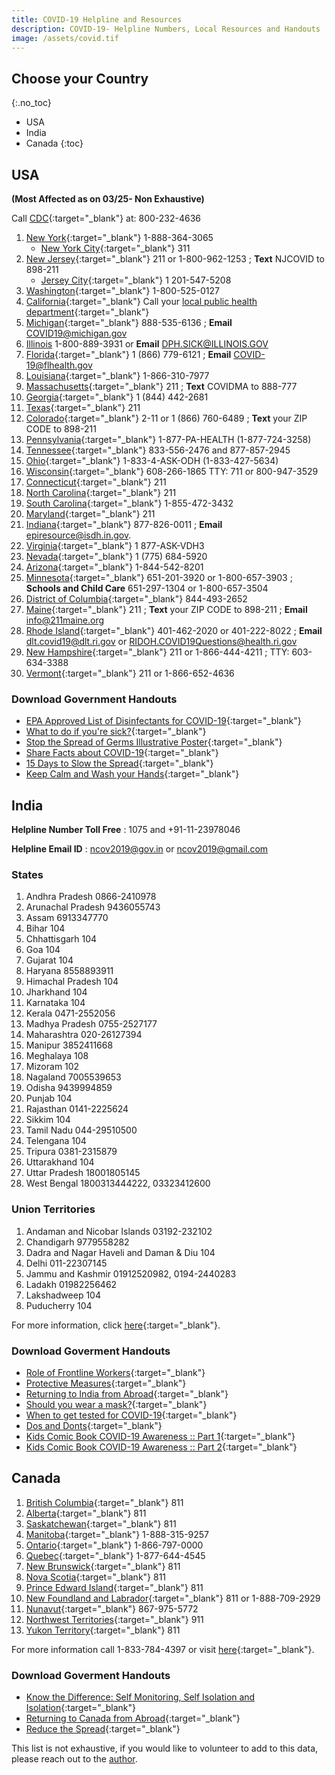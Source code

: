 ```yaml
---
title: COVID-19 Helpline and Resources
description: COVID-19- Helpline Numbers, Local Resources and Handouts
image: /assets/covid.tif
---
```


## Choose your Country
{:.no_toc}
* USA
* India
* Canada
{:toc}

## USA 
**(Most Affected as on 03/25- Non Exhaustive)**

Call [CDC](https://www.cdc.gov/){:target="_blank"} at: 800-232-4636

1. [New York](https://coronavirus.health.ny.gov/home){:target="_blank"} 1-888-364-3065
    - [New York City](https://www1.nyc.gov/site/doh/covid/covid-19-main.page){:target="_blank"} 311
2. [New Jersey](https://www.nj.gov/health/){:target="_blank"} 211 or 1-800-962-1253 ; **Text** NJCOVID to 898-211
    - [Jersey City](https://www.jerseycitynj.gov/CityHall/health/coronavirus){:target="_blank"} 1 201-547-5208
3. [Washington](https://www.coronavirus.wa.gov/){:target="_blank"}  1-800-525-0127
4. [California](https://www.cdph.ca.gov/Programs/CID/DCDC/Pages/Immunization/ncov2019.aspx){:target="_blank"} Call your [local public health department](https://www.cdph.ca.gov/Pages/LocalHealthServicesAndOffices.aspx#){:target="_blank"} 
5. [Michigan](https://www.michigan.gov/coronavirus){:target="_blank"} 888-535-6136 ; **Email** COVID19@michigan.gov 
6. [Illinois](http://www.dph.illinois.gov/topics-services/diseases-and-conditions/diseases-a-z-list/coronavirus) 1-800-889-3931 or **Email** DPH.SICK@ILLINOIS.GOV
7. [Florida](https://floridahealthcovid19.gov/){:target="_blank"} 1 (866) 779-6121 ; **Email** COVID-19@flhealth.gov
8. [Louisiana](http://ldh.la.gov/Coronavirus/){:target="_blank"} 1-866-310-7977
9. [Massachusetts](https://www.mass.gov/resource/information-on-the-outbreak-of-coronavirus-disease-2019-covid-19){:target="_blank"} 211 ; **Text** COVIDMA to 888-777
10. [Georgia](https://dph.georgia.gov/){:target="_blank"} 1 (844) 442-2681
11. [Texas](https://www.dshs.state.tx.us/coronavirus/){:target="_blank"} 211
12. [Colorado](https://covid19.colorado.gov/){:target="_blank"} 2-11 or 1 (866) 760-6489 ; **Text** your ZIP CODE to 898-211
13. [Pennsylvania](https://www.health.pa.gov/topics/disease/coronavirus/Pages/Coronavirus.aspx){:target="_blank"}  1-877-PA-HEALTH (1-877-724-3258)
14. [Tennessee](https://www.tn.gov/health/cedep/ncov.html){:target="_blank"} 833-556-2476 and 877-857-2945
15. [Ohio](https://odh.ohio.gov/wps/portal/gov/odh/media-center/ODH-News-Releases/COVID-19-ODH-Call-center){:target="_blank"} 1-833-4-ASK-ODH (1-833-427-5634)
16. [Wisconsin](https://www.dhs.wisconsin.gov/covid-19/index.htm){:target="_blank"} 608-266-1865 TTY: 711 or 800-947-3529
17. [Connecticut](https://portal.ct.gov/Coronavirus){:target="_blank"} 211
18. [North Carolina](https://www.ncdhhs.gov/divisions/public-health/coronavirus-disease-2019-covid-19-response-north-carolina){:target="_blank"} 211
19. [South Carolina](https://www.scdhec.gov/infectious-diseases/viruses/coronavirus-disease-2019-covid-19){:target="_blank"}  1-855-472-3432
20. [Maryland](https://coronavirus.maryland.gov/){:target="_blank"} 211
21. [Indiana](https://coronavirus.in.gov/){:target="_blank"} 877-826-0011 ; **Email** epiresource@isdh.in.gov.
22. [Virginia](http://www.vdh.virginia.gov/coronavirus/){:target="_blank"} 1 877-ASK-VDH3
23. [Nevada](https://nvhealthresponse.nv.gov/){:target="_blank"} 1 (775) 684-5920
24. [Arizona](https://www.azdhs.gov/preparedness/epidemiology-disease-control/infectious-disease-epidemiology/index.php#novel-coronavirus-home){:target="_blank"} 1-844-542-8201
25. [Minnesota](https://www.health.state.mn.us/diseases/coronavirus/index.html){:target="_blank"} 651-201-3920 or 1-800-657-3903 ; **Schools and Child Care** 651-297-1304 or 1-800-657-3504
26. [District of Columbia](https://coronavirus.dc.gov/){:target="_blank"} 844-493-2652
27. [Maine](https://www.maine.gov/dhhs/coronavirus-resources.shtml){:target="_blank"} 211 ; **Text** your ZIP CODE to 898-211 ; **Email** info@211maine.org
28. [Rhode Island](https://health.ri.gov/covid/){:target="_blank"} 401-462-2020 or 401-222-8022 ; **Email** dlt.covid19@dlt.ri.gov or RIDOH.COVID19Questions@health.ri.gov
29. [New Hampshire](https://www.nh.gov/covid19/){:target="_blank"} 211 or 1-866-444-4211 ; TTY: 603-634-3388
30. [Vermont](https://www.healthvermont.gov/response/infectious-disease/2019-novel-coronavirus){:target="_blank"} 211 or 1-866-652-4636  

### Download Government Handouts

* [EPA Approved List of Disinfectants for COVID-19](https://www.epa.gov/sites/production/files/2020-03/documents/sars-cov-2-list_03-03-2020.pdf){:target="_blank"}
* [What to do if you're sick?](https://www.cdc.gov/coronavirus/2019-ncov/downloads/sick-with-2019-nCoV-fact-sheet.pdf){:target="_blank"}
* [Stop the Spread of Germs Illustrative Poster](https://www.cdc.gov/coronavirus/2019-ncov/downloads/stop-the-spread-of-germs.pdf){:target="_blank"}
* [Share Facts about COVID-19](https://www.cdc.gov/coronavirus/2019-ncov/about/share-facts-h.pdf){:target="_blank"}
* [15 Days to Slow the Spread](https://www.whitehouse.gov/wp-content/uploads/2020/03/03.16.20_coronavirus-guidance_8.5x11_315PM.pdf){:target="_blank"}
* [Keep Calm and Wash your Hands](https://www.cdc.gov/handwashing/pdf/keep-calm-wash-your-hands_8.5x11.pdf){:target="_blank"}

## India

**Helpline Number Toll Free** : 1075 and +91-11-23978046

**Helpline Email ID** : ncov2019@gov.in or ncov2019@gmail.com

### States

1. Andhra Pradesh 0866-2410978
2. Arunachal Pradesh 9436055743
3. Assam 6913347770
4. Bihar 104
5. Chhattisgarh 104
6. Goa 104
7. Gujarat 104
8. Haryana 8558893911
9. Himachal Pradesh 104
10. Jharkhand 104
11. Karnataka 104
12. Kerala 0471-2552056
13. Madhya Pradesh 0755-2527177
14. Maharashtra 020-26127394
15. Manipur 3852411668
16. Meghalaya 108
17. Mizoram 102
18. Nagaland 7005539653
19. Odisha 9439994859
20. Punjab 104
21. Rajasthan 0141-2225624
22. Sikkim 104
23. Tamil Nadu 044-29510500
24. Telengana 104
25. Tripura 0381-2315879
26. Uttarakhand 104
27. Uttar Pradesh 18001805145
28. West Bengal 1800313444222, 03323412600

### Union Territories

1. Andaman and Nicobar Islands 03192-232102
2. Chandigarh 9779558282
3. Dadra and Nagar Haveli and Daman & Diu 104
4. Delhi 011-22307145
5. Jammu and Kashmir 01912520982, 0194-2440283
6. Ladakh 01982256462
7. Lakshadweep 104
8. Puducherry 104

For more information, click [here](https://www.mohfw.gov.in/){:target="_blank"}.

### Download Goverment Handouts

* [Role of Frontline Workers](https://www.mohfw.gov.in/pdf/PreventionandManagementofCOVID19FLWEnglish.pdf){:target="_blank"}
* [Protective Measures](https://www.mohfw.gov.in/pdf/ProtectivemeasuresEng.pdf){:target="_blank"}
* [Returning to India from Abroad](https://www.mohfw.gov.in/pdf/PostrerEnglishtraveller.pdf){:target="_blank"}
* [Should you wear a mask?](https://www.mohfw.gov.in/pdf/Mask-Eng.pdf){:target="_blank"}
* [When to get tested for COVID-19](https://www.mohfw.gov.in/pdf/FINAL_14_03_2020_ENg.pdf){:target="_blank"}
* [Dos and Donts](https://www.mohfw.gov.in/pdf/Poster_Corona_ad_Eng.pdf){:target="_blank"}
* [Kids Comic Book COVID-19 Awareness :: Part 1](https://www.mohfw.gov.in/pdf/Corona_comic_PGI.pdf){:target="_blank"}
* [Kids Comic Book COVID-19 Awareness :: Part 2](https://www.mohfw.gov.in/pdf/CoronaComic2PGIPU22Mar20.pdf){:target="_blank"}

## Canada

1. [British Columbia](www.bccdc.ca/covid19){:target="_blank"} 811
2. [Alberta](www.myhealth.alberta.ca){:target="_blank"} 811
3. [Saskatchewan](www.saskhealthauthority.ca){:target="_blank"} 811
4. [Manitoba](www.manitoba.ca/covid19){:target="_blank"} 1-888-315-9257
5. [Ontario](www.publichealthontario.ca){:target="_blank"} 1-866-797-0000
6. [Quebec](www.quebec.ca/en/coronavirus){:target="_blank"} 1-877-644-4545
7. [New Brunswick](www.gnb.ca/publichealth){:target="_blank"} 811
8. [Nova Scotia](www.nshealth.ca/public-health){:target="_blank"} 811
9. [Prince Edward Island](www.princeedwardisland.ca/covid19){:target="_blank"} 811
10. [New Foundland and Labrador](www.gov.nl.ca/covid-19){:target="_blank"} 811 or 1-888-709-2929
11. [Nunavut](www.gov.nu.ca/health){:target="_blank"} 867-975-5772
12. [Northwest Territories](www.hss.gov.nt.ca){:target="_blank"} 911
13. [Yukon Territory](www.yukon.ca/covid-19){:target="_blank"} 811

For more information call 1-833-784-4397 or visit [here](canada.ca/coronavirus){:target="_blank"}.

### Download Goverment Handouts

* [Know the Difference: Self Monitoring, Self Isolation and Isolation](https://www.canada.ca/content/dam/phac-aspc/documents/services/publications/diseases-conditions/know-difference-self-monitoring-isolation-covid-19/know-difference-self-monitoring-isolation-covid-19-eng.pdf){:target="_blank"}
* [Returning to Canada from Abroad](https://www.canada.ca/content/dam/phac-aspc/documents/services/publications/diseases-conditions/2019-novel-coronavirus-information-sheet/coronavirus-handout-en.pdf){:target="_blank"}
* [Reduce the Spread](https://www.canada.ca/content/dam/phac-aspc/documents/services/publications/diseases-conditions/coronavirus/covid-19-handwashing/covid-19-handwashing-eng.pdf){:target="_blank"}

This list is not exhaustive, if you would like to volunteer to add to this data, please reach out to the [author](https://maisonml.github.io/about/).
